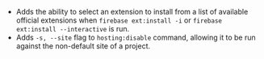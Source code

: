 * Adds the ability to select an extension to install from a list of available official extensions when `firebase ext:install -i` or `firebase ext:install --interactive` is run.
* Adds `-s, --site` flag to `hosting:disable` command, allowing it to be run against the non-default site of a project.

